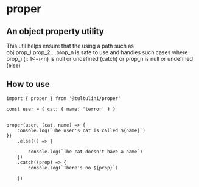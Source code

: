# proper

## An object property utility
This util helps ensure that the using a path such as obj.prop_1.prop_2....prop_n is safe to use and handles such cases where prop_i (i: 1<=i<n) is null or undefined (catch) or prop_n is null or undefined (else)

## How to use
```
import { proper } from '@tultulini/proper'

const user = { cat: { name: 'terror' } }


proper(user, (cat, name) => {
    console.log(`The user's cat is called ${name}`)
})
    .else(() => {

        console.log(`The cat doesn't have a name`)
    })
    .catch((prop) => {
        console.log(`There's no ${prop}`)

    })
```
